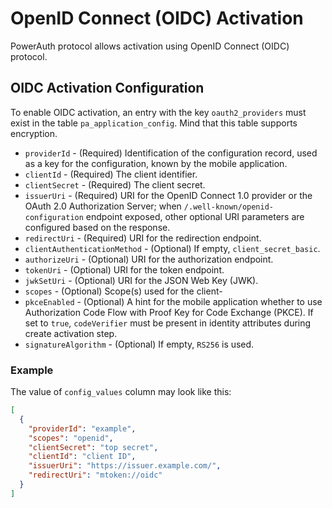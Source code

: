 # OpenID Connect (OIDC) Activation

PowerAuth protocol allows activation using OpenID Connect (OIDC) protocol.


## OIDC Activation Configuration

To enable OIDC activation, an entry with the key `oauth2_providers` must exist in the table `pa_application_config`.
Mind that this table supports encryption.

- `providerId` - (Required) Identification of the configuration record, used as a key for the configuration, known by the mobile application.
- `clientId` - (Required) The client identifier.
- `clientSecret` - (Required) The client secret.
- `issuerUri` - (Required) URI for the OpenID Connect 1.0 provider or the OAuth 2.0 Authorization Server; when `/.well-known/openid-configuration` endpoint exposed, other optional URI parameters are configured based on the response.
- `redirectUri` - (Required) URI for the redirection endpoint.
- `clientAuthenticationMethod` - (Optional) If empty, `client_secret_basic`.
- `authorizeUri` - (Optional) URI for the authorization endpoint.
- `tokenUri` - (Optional) URI for the token endpoint.
- `jwkSetUri` - (Optional) URI for the JSON Web Key (JWK).
- `scopes` - (Optional) Scope(s) used for the client-
- `pkceEnabled` - (Optional) A hint for the mobile application whether to use Authorization Code Flow with Proof Key for Code Exchange (PKCE). If set to `true`, `codeVerifier` must be present in identity attributes during create activation step.
- `signatureAlgorithm` - (Optional) If empty, `RS256` is used.


### Example

The value of `config_values` column may look like this:

```json
[
  {
    "providerId": "example",
    "scopes": "openid",
    "clientSecret": "top secret",
    "clientId": "client ID",
    "issuerUri": "https://issuer.example.com/",
    "redirectUri": "mtoken://oidc"
  }
]
```
